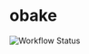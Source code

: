 # obake

![Workflow Status](https://github.com/bipproduction/obake/actions/workflows/mainv2.yml/badge.svg)
